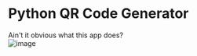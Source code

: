 # Python QR Code Generator
Ain't it obvious what this app does? <br>
![image](https://github.com/user-attachments/assets/66a389d1-d87f-43ed-98da-806c8b51f861)
